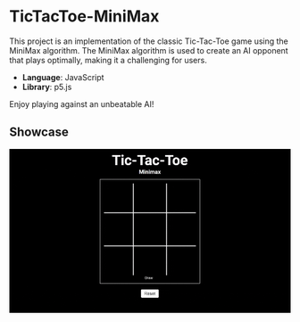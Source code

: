 # TicTacToe-MiniMax

This project is an implementation of the classic Tic-Tac-Toe game using the MiniMax algorithm. The MiniMax algorithm is used to create an AI opponent that plays optimally, making it a challenging for users.

- **Language**: JavaScript
- **Library**: p5.js

Enjoy playing against an unbeatable AI!

## Showcase

![TicTacToe](./showcase.gif)
